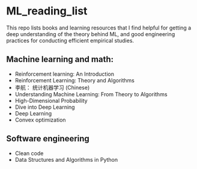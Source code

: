 # ML_reading_list

This repo lists books and learning resources that I find helpful for getting a deep understanding of the theory behind ML, and good engineering practices for conducting efficient empirical studies.

## Machine learning and math:
* Reinforcement learning: An Introduction
* Reinforcement Learning: Theory and Algorithms
* 李航： 统计机器学习 (Chinese)
* Understanding Machine Learning: From Theory to Algorithms
* High-Dimensional Probability
* Dive into Deep Learning
* Deep Learning
* Convex optimization

## Software engineering
* Clean code
* Data Structures and Algorithms in Python
